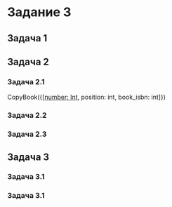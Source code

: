 # Задание 3
## Задача 1

## Задача 2
### Задача 2.1
CopyBook({[<ins>number: Int</ins>, position: int, book_isbn: int]})
### Задача 2.2
### Задача 2.3
## Задача 3
### Задача 3.1
### Задача 3.1
